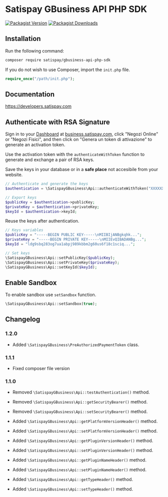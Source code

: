 # Satispay GBusiness API PHP SDK

[![Packagist Version](https://img.shields.io/packagist/v/satispay/gbusiness-api-php-sdk.svg?style=flat-square)](https://packagist.org/packages/satispay/gbusiness-api-php-sdk)
[![Packagist Downloads](https://img.shields.io/packagist/dt/satispay/gbusiness-api-php-sdk.svg?style=flat-square)](https://packagist.org/packages/satispay/gbusiness-api-php-sdk)

## Installation

Run the following command:

```bash
composer require satispay/gbusiness-api-php-sdk
```

If you do not wish to use Composer, import the `init.php` file.

```php
require_once("/path/init.php");
```

## Documentation

https://developers.satispay.com

## Authenticate with RSA Signature

Sign in to your [Dashboard](https://business.satispay.com) at [business.satispay.com](https://business.satispay.com), click "Negozi Online" or "Negozi Fisici", and then click on "Genera un token di attivazione" to generate an activation token.

Use the activation token with the `authenticateWithToken` function to generate and exchange a pair of RSA keys.

Save the keys in your database or in a **safe place** not accesibile from your website.

```php
// Authenticate and generate the keys
$authentication = \SatispayGBusiness\Api::authenticateWithToken("XXXXXX");

// Export keys
$publicKey = $authentication->publicKey;
$privateKey = $authentication->privateKey;
$keyId = $authentication->keyId;
```

Reuse the keys after authentication.

```php
// Keys variables
$publicKey = "-----BEGIN PUBLIC KEY-----\nMIIBIjANBgkqhk...";
$privateKey = "-----BEGIN PRIVATE KEY-----\nMIIEvQIBADANBg...";
$keyId = "ldg9sbq283og7ua1abpj989kbbm2g60us6f18c1sciq...";

// Set keys
\SatispayGBusiness\Api::setPublicKey($publicKey);
\SatispayGBusiness\Api::setPrivateKey($privateKey);
\SatispayGBusiness\Api::setKeyId($keyId);
```

## Enable Sandbox

To enable sandbox use `setSandbox` function.
```php
\SatispayGBusiness\Api::setSandbox(true);
```

## Changelog

### 1.2.0

- Added `\SatispayGBusiness\PreAuthorizedPaymentToken` class.

### 1.1.1

- Fixed composer file version

### 1.1.0

- Removed `\SatispayGBusiness\Api::testAuthentication()` method.
- Removed `\SatispayGBusiness\Api::getSecurityBearer()` method.
- Removed `\SatispayGBusiness\Api::setSecurityBearer()` method.

- Added `\SatispayGBusiness\Api::getPlatformVersionHeader()` method.
- Added `\SatispayGBusiness\Api::setPlatformVersionHeader()` method.

- Added `\SatispayGBusiness\Api::getPluginVersionHeader()` method.
- Added `\SatispayGBusiness\Api::setPluginVersionHeader()` method.

- Added `\SatispayGBusiness\Api::getPluginNameHeader()` method.
- Added `\SatispayGBusiness\Api::setPluginNameHeader()` method.

- Added `\SatispayGBusiness\Api::getTypeHeader()` method.
- Added `\SatispayGBusiness\Api::setTypeHeader()` method.
